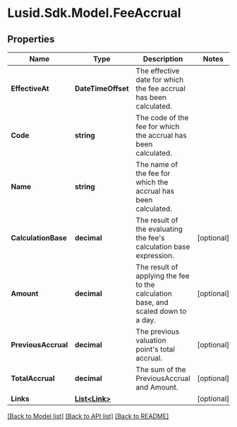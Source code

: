 # Lusid.Sdk.Model.FeeAccrual

## Properties

Name | Type | Description | Notes
------------ | ------------- | ------------- | -------------
**EffectiveAt** | **DateTimeOffset** | The effective date for which the fee accrual has been calculated. | 
**Code** | **string** | The code of the fee for which the accrual has been calculated. | 
**Name** | **string** | The name of the fee for which the accrual has been calculated. | 
**CalculationBase** | **decimal** | The result of the evaluating the fee&#39;s calculation base expression. | [optional] 
**Amount** | **decimal** | The result of applying the fee to the calculation base, and scaled down to a day. | [optional] 
**PreviousAccrual** | **decimal** | The previous valuation point&#39;s total accrual. | [optional] 
**TotalAccrual** | **decimal** | The sum of the PreviousAccrual and Amount. | [optional] 
**Links** | [**List&lt;Link&gt;**](Link.md) |  | [optional] 

[[Back to Model list]](../README.md#documentation-for-models) [[Back to API list]](../README.md#documentation-for-api-endpoints) [[Back to README]](../README.md)

